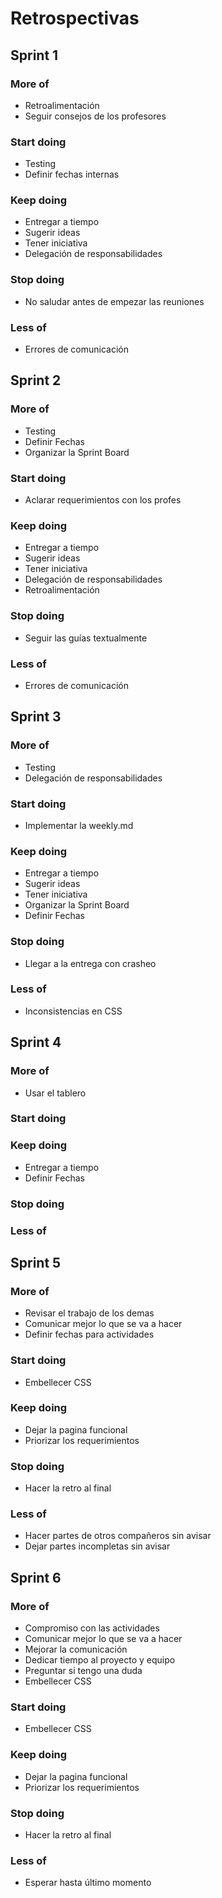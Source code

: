 # Retrospectivas #

## Sprint 1 ##
### More of ###
- Retroalimentación
- Seguir consejos de los profesores

### Start doing ###
- Testing
- Definir fechas internas

### Keep doing ###
- Entregar a tiempo
- Sugerir ideas
- Tener iniciativa
- Delegación de responsabilidades

### Stop doing ###
- No saludar antes de empezar las reuniones

### Less of ###
- Errores de comunicación

## Sprint 2 ##
### More of ###
- Testing
- Definir Fechas
- Organizar la Sprint Board

### Start doing ###
- Aclarar requerimientos con los profes

### Keep doing ###
- Entregar a tiempo
- Sugerir ideas
- Tener iniciativa
- Delegación de responsabilidades
- Retroalimentación

### Stop doing ###
- Seguir las guías textualmente

### Less of ###
- Errores de comunicación

## Sprint 3 ##
### More of ###
- Testing
- Delegación de responsabilidades

### Start doing ###
- Implementar la weekly.md

### Keep doing ###
- Entregar a tiempo
- Sugerir ideas
- Tener iniciativa
- Organizar la Sprint Board
- Definir Fechas

### Stop doing ###
- Llegar a la entrega con crasheo

### Less of ###
- Inconsistencias en CSS

## Sprint 4 ##
### More of ###
- Usar el tablero

### Start doing ###

### Keep doing ###
- Entregar a tiempo
- Definir Fechas

### Stop doing ###

### Less of ###

## Sprint 5 ##
### More of ###
- Revisar el trabajo de los demas
- Comunicar mejor lo que se va a hacer
- Definir fechas para actividades

### Start doing ###
- Embellecer CSS

### Keep doing ###
- Dejar la pagina funcional
- Priorizar los requerimientos

### Stop doing ###
- Hacer la retro al final

### Less of ###
- Hacer partes de otros compañeros sin avisar
- Dejar partes incompletas sin avisar

## Sprint 6 ##
### More of ###
- Compromiso con las actividades
- Comunicar mejor lo que se va a hacer
- Mejorar la comunicación
- Dedicar tiempo al proyecto y equipo
- Preguntar si tengo una duda
- Embellecer CSS

### Start doing ###
- Embellecer CSS

### Keep doing ###
- Dejar la pagina funcional
- Priorizar los requerimientos

### Stop doing ###
- Hacer la retro al final

### Less of ###
- Esperar hasta último momento

